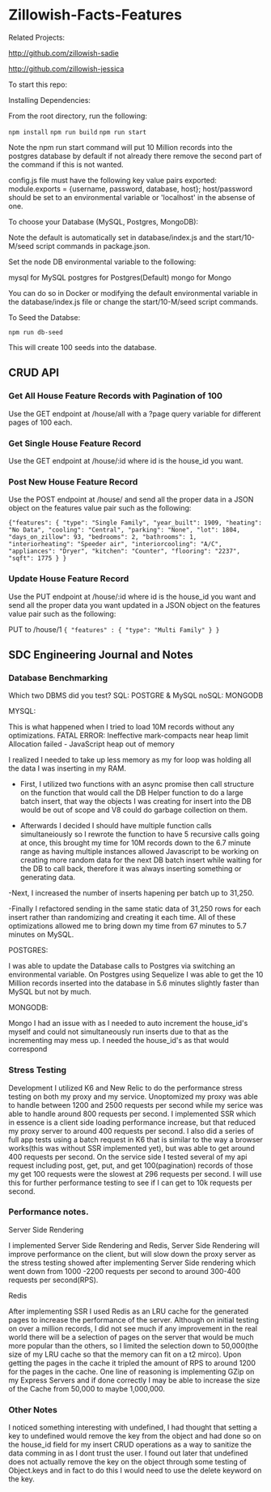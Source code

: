 # Zillowish-Facts-Features

Related Projects:

http://github.com/zillowish-sadie

http://github.com/zillowish-jessica


To start this repo:

Installing Dependencies:

From the root directory, run the following:

`npm install`
`npm run build`
`npm run start`

Note the npm run start command will put 10 Million records into the postgres database by default if not already there remove the second part of the command if this is not wanted.

config.js file must have the following key value pairs exported:
module.exports = {username, password, database, host};
host/password should be set to an environmental variable or 'localhost' in the absense of one.

To choose your Database (MySQL, Postgres, MongoDB):

Note the default is automatically set in database/index.js and the start/10-M/seed script commands in package.json.

Set the node DB environmental variable to the following:

mysql for MySQL
postgres for Postgres(Default)
mongo for Mongo

You can do so in Docker or modifying the default environmental variable in the database/index.js file or change the start/10-M/seed script commands.

To Seed the Databse:

`npm run db-seed`

This will create 100 seeds into the database.

## CRUD API

### Get All House Feature Records with Pagination of 100

Use the GET endpoint at /house/all with a ?page query variable for different pages of 100 each.

### Get Single House Feature Record
Use the GET endpoint at /house/:id where id is the house_id you want.

### Post New House Feature Record
Use the POST endpoint at /house/ and send all the proper data in a JSON object on the features value pair such as the following:

`
{"features": {
        "type": "Single Family",
        "year_built": 1909,
        "heating": "No Data",
        "cooling": "Central",
        "parking": "None",
        "lot": 1804,
        "days_on_zillow": 93,
        "bedrooms": 2,
        "bathrooms": 1,
        "interiorheating": "Speeder air",
        "interiorcooling": "A/C",
        "appliances": "Dryer",
        "kitchen": "Counter",
        "flooring": "2237",
        "sqft": 1775
    }
}
`

### Update House Feature Record
Use the PUT endpoint at /house/:id where id is the house_id you want and send all the proper data you want updated in a JSON object on the features value pair such as the following:

PUT to /house/1
`
{ "features" : {
        "type": "Multi Family"
	}
}
`


## SDC Engineering Journal and Notes

### Database Benchmarking

Which two DBMS did you test?
SQL: POSTGRE & MySQL
noSQL: MONGODB

MYSQL:

This is what happened when I tried to load 10M records without any optimizations.
FATAL ERROR: Ineffective mark-compacts near heap limit Allocation failed - JavaScript heap out of memory

I realized I needed to take up less memory as my for loop was holding all the data I was inserting in my RAM.

- First, I utilized two functions with an async promise then call structure on the function that would call the DB Helper function to do a large batch insert, that way the objects I was creating for insert into the DB would be out of scope and V8 could do garbage collection on them.

- Afterwards I decided I should have multiple function calls simultaneiously so I rewrote the function to have 5 recursive calls going at once, this brought my time for 10M records down to the 6.7 minute range as having multiple instances allowed Javascript to be working on creating more random data for the next DB batch insert while waiting for the DB to call back, therefore it was always inserting something or generating data.

-Next, I increased the number of inserts hapening per batch up to 31,250.

-Finally I refactored sending in the same static data of 31,250 rows for each insert rather than randomizing and creating it each time.  All of these optimizations allowed me to bring down my time from 67 minutes to 5.7 minutes on MySQL.

POSTGRES:

I was able to update the Database calls to Postgres via switching an environmental variable.  On Postgres using Sequelize I was able to get the 10 Million records inserted into the database in 5.6 minutes slightly faster than MySQL but not by much.

MONGODB:

Mongo I had an issue with as I needed to auto increment the house_id's myself and could not simultaneously run inserts due to that as the incrementing may mess up.  I needed the house_id's as that would correspond

### Stress Testing

Development
I utilized K6 and New Relic to do the performance stress testing on both my proxy and my service.  Unoptomized my proxy was able to handle between 1200 and 2500 requests per second while my serice was able to handle around 800 requests per second.  I implemented SSR which in essence is a client side loading performance increase, but that reduced my proxy server to around 400 requests per second.  I also did a series of full app tests using a batch request in K6 that is similar to the way a browser works(this was without SSR implemented yet), but was able to get around 400 requests per second.  On the service side I tested several of my api request including post, get, put, and get 100(pagination) records of those my get 100 requests were the slowest at 296 requests per second.  I will use this for further performance testing to see if I can get to 10k requests per second.

### Performance notes.

Server Side Rendering

I implemented Server Side Rendering and Redis,  Server Side Rendering will improve performance on the client, but will slow down the proxy server as the stress testing showed after implementing Server Side rendering which went down from 1000 -2200 requests per second to around 300-400 requests per second(RPS).

Redis

After implementing SSR I used Redis as an LRU cache for the generated pages to increase the performance of the server.  Although on initial testing on over a million records, I did not see much if any improvement in the real world there will be a selection of pages on the server that would be much more popular than the others, so I limited the selection down to 50,000(the size of my LRU cache so that the memory can fit on a t2 mirco).  Upon getting the pages in the cache it tripled the amount of RPS to around 1200 for the pages in the cache.  One line of reasoning is implementing GZip on my Express Servers and if done correctly I may be able to increase the size of the Cache from 50,000 to maybe 1,000,000.


### Other Notes

I noticed something interesting with undefined, I had thought that setting a key to undefined would remove the key from the object and had done so on the house_id field for my insert CRUD operations as a way to sanitize the data comming in as I dont trust the user.  I found out later that undefined does not actually remove the key on the object through some testing of Object.keys and in fact to do this I would need to use the delete keyword on the key.

